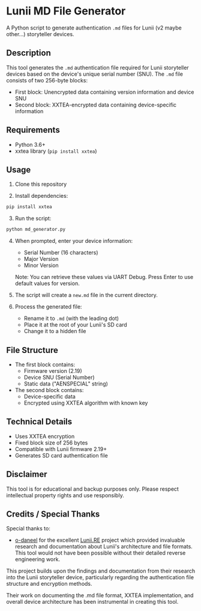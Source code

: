 # Lunii MD File Generator

A Python script to generate authentication `.md` files for Lunii (v2 maybe other...) storyteller devices.

## Description

This tool generates the `.md` authentication file required for Lunii storyteller devices based on the device's unique serial number (SNU). The `.md` file consists of two 256-byte blocks:
- First block: Unencrypted data containing version information and device SNU
- Second block: XXTEA-encrypted data containing device-specific information

## Requirements

- Python 3.6+
- xxtea library (`pip install xxtea`)

## Usage

1. Clone this repository

2. Install dependencies:
```bash
pip install xxtea
```

3. Run the script:
```bash
python md_generator.py
```

4. When prompted, enter your device information:
   - Serial Number (16 characters)
   - Major Version 
   - Minor Version
   
   Note: You can retrieve these values via UART Debug. Press Enter to use default values for version.

5. The script will create a `new.md` file in the current directory. 

6. Process the generated file:
   - Rename it to `.md` (with the leading dot)
   - Place it at the root of your Lunii's SD card
   - Change it to a hidden file

## File Structure

- The first block contains:
  - Firmware version (2.19)
  - Device SNU (Serial Number)
  - Static data ("AENSPECIAL" string)
- The second block contains:
  - Device-specific data
  - Encrypted using XXTEA algorithm with known key

## Technical Details

- Uses XXTEA encryption
- Fixed block size of 256 bytes
- Compatible with Lunii firmware 2.19+
- Generates SD card authentication file

## Disclaimer

This tool is for educational and backup purposes only. Please respect intellectual property rights and use responsibly.

## Credits / Special Thanks

Special thanks to:

- [o-daneel](https://github.com/o-daneel) for the excellent [Lunii.RE](https://github.com/o-daneel/Lunii.RE) project which provided invaluable research and documentation about Lunii's architecture and file formats. This tool would not have been possible without their detailed reverse engineering work.

This project builds upon the findings and documentation from their research into the Lunii storyteller device, particularly regarding the authentication file structure and encryption methods.

Their work on documenting the .md file format, XXTEA implementation, and overall device architecture has been instrumental in creating this tool.
